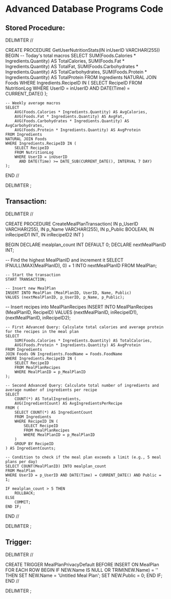 # Advanced Database Programs Code

## Stored Procedure:
DELIMITER //

CREATE PROCEDURE GetUserNutritionStats(IN inUserID VARCHAR(255))
BEGIN
    -- Today's total macros
    SELECT 
        SUM(Foods.Calories * Ingredients.Quantity) AS TotalCalories,
        SUM(Foods.Fat * Ingredients.Quantity) AS TotalFat,
        SUM(Foods.Carbohydrates * Ingredients.Quantity) AS TotalCarbohydrates,
        SUM(Foods.Protein * Ingredients.Quantity) AS TotalProtein
    FROM Ingredients
    NATURAL JOIN Foods
    WHERE Ingredients.RecipeID IN (
        SELECT RecipeID
        FROM NutritionLog
        WHERE UserID = inUserID
          AND DATE(Time) = CURRENT_DATE()
    );

    -- Weekly average macros
    SELECT 
        AVG(Foods.Calories * Ingredients.Quantity) AS AvgCalories,
        AVG(Foods.Fat * Ingredients.Quantity) AS AvgFat,
        AVG(Foods.Carbohydrates * Ingredients.Quantity) AS AvgCarbohydrates,
        AVG(Foods.Protein * Ingredients.Quantity) AS AvgProtein
    FROM Ingredients
    NATURAL JOIN Foods
    WHERE Ingredients.RecipeID IN (
        SELECT RecipeID
        FROM NutritionLog
        WHERE UserID = inUserID
          AND DATE(Time) >= DATE_SUB(CURRENT_DATE(), INTERVAL 7 DAY)
    );
END //

DELIMITER ;

## Transaction:
DELIMITER //

CREATE PROCEDURE CreateMealPlanTransaction(
    IN p_UserID VARCHAR(255),
    IN p_Name VARCHAR(255),
    IN p_Public BOOLEAN,
    IN inRecipeID1 INT,
    IN inRecipeID2 INT
)

BEGIN
    DECLARE mealplan_count INT DEFAULT 0;
    DECLARE nextMealPlanID INT;

-- Find the highest MealPlanID and increment it
    SELECT IFNULL(MAX(MealPlanID), 0) + 1 INTO nextMealPlanID FROM MealPlan;


    -- Start the transaction
    START TRANSACTION;

    -- Insert new MealPlan
    INSERT INTO MealPlan (MealPlanID, UserID, Name, Public)
    VALUES (nextMealPlanID, p_UserID, p_Name, p_Public);

  -- Insert recipes into MealPlanRecipes
    INSERT INTO MealPlanRecipes (MealPlanID, RecipeID)
    VALUES (nextMealPlanID, inRecipeID1),
           (nextMealPlanID, inRecipeID2);

    -- First Advanced Query: Calculate total calories and average protein for the recipes in the meal plan
    SELECT 
        SUM(Foods.Calories * Ingredients.Quantity) AS TotalCalories,
        AVG(Foods.Protein * Ingredients.Quantity) AS AvgProtein
    FROM Ingredients
    JOIN Foods ON Ingredients.FoodName = Foods.FoodName
    WHERE Ingredients.RecipeID IN (
        SELECT RecipeID
        FROM MealPlanRecipes
        WHERE MealPlanID = p_MealPlanID
    );

    -- Second Advanced Query: Calculate total number of ingredients and average number of ingredients per recipe
    SELECT 
        COUNT(*) AS TotalIngredients,
        AVG(IngredientCount) AS AvgIngredientsPerRecipe
    FROM (
        SELECT COUNT(*) AS IngredientCount
        FROM Ingredients
        WHERE RecipeID IN (
            SELECT RecipeID
            FROM MealPlanRecipes
            WHERE MealPlanID = p_MealPlanID
        )
        GROUP BY RecipeID
    ) AS IngredientCounts;

    -- Condition to check if the meal plan exceeds a limit (e.g., 5 meal plans per day)
    SELECT COUNT(MealPlanID) INTO mealplan_count
    FROM MealPlan
    WHERE UserID = p_UserID AND DATE(Time) = CURRENT_DATE() AND Public = 1;

    IF mealplan_count > 5 THEN
        ROLLBACK;
    ELSE
        COMMIT;
    END IF;

END //

DELIMITER ;

## Trigger:
DELIMITER //

CREATE TRIGGER MealPlanPrivacyDefault
BEFORE INSERT ON MealPlan
FOR EACH ROW
BEGIN
    IF NEW.Name IS NULL OR TRIM(NEW.Name) = '' THEN
        SET NEW.Name = 'Untitled Meal Plan';
        SET NEW.Public = 0;
    END IF;
END //

DELIMITER ;
